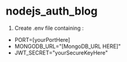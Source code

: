 # nodejs_auth_blog

1. Create .env file containing :
* PORT=[yourPortHere]
* MONGODB_URL="[MongoDB_URL HERE]"
* JWT_SECRET="yourSecureKeyHere"
